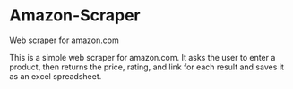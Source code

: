 # Amazon-Scraper
Web scraper for amazon.com

This is a simple web scraper for amazon.com. It asks the user to enter a product, then returns the price, rating, and link for each result and saves it as an excel spreadsheet.
